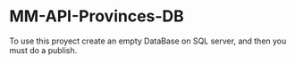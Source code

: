 # MM-API-Provinces-DB
To use this proyect create an empty DataBase on SQL server, and then you must do a publish.

